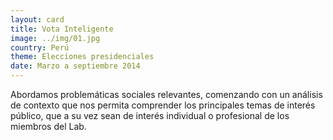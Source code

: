 ```yaml
---
layout: card
title: Vota Inteligente
image: ../img/01.jpg
country: Perú
theme: Elecciones presidenciales
date: Marzo a septiembre 2014
---
```


Abordamos problemáticas sociales relevantes, comenzando con un análisis de contexto que nos permita comprender los principales temas de interés público, que a su vez sean de interés individual o profesional de los miembros del Lab.